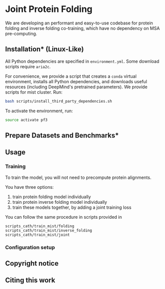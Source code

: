 # Joint Protein Folding
We are developing an performant and easy-to-use codebase for protein folding and inverse folding co-training, which have no dependency on MSA pre-computing.

## Installation* (Linux-Like)

All Python dependencies are specified in `environment.yml`. Some download scripts require `aria2c`.

For convenience, we provide a script that creates a `conda` virtual environment, installs all Python dependencies, and downloads useful resources (including DeepMind's pretrained parameters).
We provide scripts for mist cluster. Run:

```bash
bash scripts/install_third_party_dependencies.sh
```

To activate the environment, run:

```bash
source activate pf3    
```


## Prepare Datasets and Benchmarks*


## Usage
### Training

To train the model, you will not need to precompute protein alignments.

You have three options:
1. train protein folding model individually
2. train protein inverse folding model individually
3. train these models together, by adding a joint training loss

You can follow the same procedure in scripts provided in 
```
scripts_cath/train_mist/folding
scripts_cath/train_mist/inverse_folding
scripts_cath/train_mist/joint
```

### Configuration setup




## Copyright notice

## Citing this work